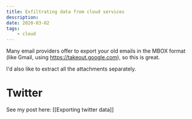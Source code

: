```yaml
---
title: Exfiltrating data from cloud services
description:
date: 2020-03-02
tags:
    - cloud
---
```


Many email providers offer to export your old emails in the MBOX format (like Gmail, using https://takeout.google.com), so this is great.

I'd also like to extract all the attachments separately.

# Twitter

See my post here: [[Exporting twitter data]]
